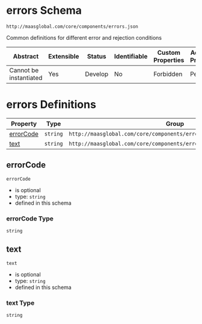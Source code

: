 # errors Schema

```
http://maasglobal.com/core/components/errors.json
```

Common definitions for different error and rejection conditions

| Abstract               | Extensible | Status  | Identifiable | Custom Properties | Additional Properties | Defined In                                 |
| ---------------------- | ---------- | ------- | ------------ | ----------------- | --------------------- | ------------------------------------------ |
| Cannot be instantiated | Yes        | Develop | No           | Forbidden         | Permitted             | [core/components/errors.json](errors.json) |

# errors Definitions

| Property                | Type     | Group                                                                   |
| ----------------------- | -------- | ----------------------------------------------------------------------- |
| [errorCode](#errorcode) | `string` | `http://maasglobal.com/core/components/errors.json#/definitions/reason` |
| [text](#text)           | `string` | `http://maasglobal.com/core/components/errors.json#/definitions/reason` |

## errorCode

`errorCode`

- is optional
- type: `string`
- defined in this schema

### errorCode Type

`string`

## text

`text`

- is optional
- type: `string`
- defined in this schema

### text Type

`string`
